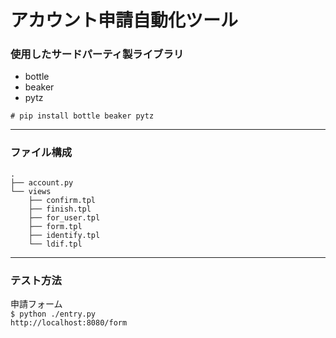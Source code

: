 # アカウント申請自動化ツール

### 使用したサードパーティ製ライブラリ
* bottle
* beaker
* pytz

`# pip install bottle beaker pytz`

***

### ファイル構成
```
.
├── account.py
└── views
    ├── confirm.tpl
    ├── finish.tpl
    ├── for_user.tpl
    ├── form.tpl
    ├── identify.tpl
    └── ldif.tpl
```

***

### テスト方法
申請フォーム  
`$ python ./entry.py`  
`http://localhost:8080/form`
